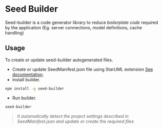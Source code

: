 # Seed Builder

Seed-builder is a code generator library to reduce *boilerplate code* required by the application (Eg. server connections, model definitions, cache handling) 

## Usage

To create or update seed-builder autogenerated files.

-   Create or update SeedManifest.json file using StarUML extension [See documentation](https://github.com/erick-rivas/seed-staruml/blob/master/README.md).
-   Install builder.
```bash
npm install -g seed-builder
``` 
-   Run builder.
```bash
seed-builder
``` 
>   *It automatically detect the project settings described in SeedManifest.json and update or create the required files*